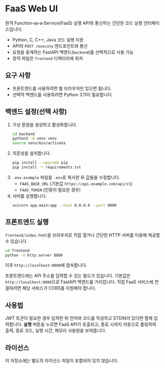 # FaaS Web UI

원격 Function‑as‑a‑Service(FaaS) 실행 API와 통신하는 간단한 코드 실행 인터페이스입니다.

- Python, C, C++, Java 코드 실행 지원
- API의 `POST /execute` 엔드포인트와 통신
- 요청을 중계하는 FastAPI 백엔드(`backend`)를 선택적으로 사용 가능
- 정적 파일은 `frontend` 디렉터리에 위치

## 요구 사항
- 프론트엔드를 사용하려면 웹 브라우저만 있으면 됩니다.
- 선택적 백엔드를 사용하려면 Python 3.11이 필요합니다.

## 백엔드 설정(선택 사항)
1. 가상 환경을 생성하고 활성화합니다.
   ```bash
   cd backend
   python3 -m venv venv
   source venv/bin/activate
   ```
2. 의존성을 설치합니다.
   ```bash
   pip install --upgrade pip
   pip install -r requirements.txt
   ```
3. `.env.example` 파일을 `.env`로 복사한 뒤 값들을 수정합니다.
   - `FAAS_BASE_URL` (기본값 `https://api.example.com/api/v1`)
   - `FAAS_TOKEN` (인증이 필요한 경우)
4. 서버를 실행합니다.
   ```bash
   uvicorn app.main:app --host 0.0.0.0 --port 8000
   ```

## 프론트엔드 실행
`frontend/index.html`을 브라우저로 직접 열거나 간단한 HTTP 서버를 이용해 제공할 수 있습니다.

```bash
cd frontend
python -m http.server 8080
```
이후 `http://localhost:8080`에 접속합니다.

프론트엔드에는 API 주소를 입력할 수 있는 필드가 있습니다. 기본값은
`http://localhost:8000`으로 FastAPI 백엔드를 가리킵니다.
직접 FaaS 서비스에 연결하려면 해당 서비스가 CORS를 지원해야 합니다.

## 사용법
JWT 토큰이 필요한 경우 입력한 뒤 언어와 코드를 작성하고 STDIN이 있다면 함께 입력합니다. **실행** 버튼을 누르면 FaaS API가 호출되고, 종료 시까지 자동으로 폴링하여 출력, 종료 코드, 실행 시간, 메모리 사용량을 보여줍니다.

## 라이선스
이 저장소에는 별도의 라이선스 파일이 포함되어 있지 않습니다.
